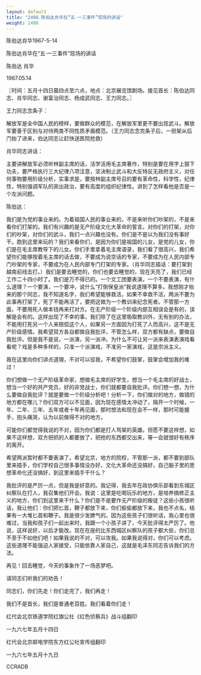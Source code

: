 ```yaml
---
layout: default
title: "2498.陈伯达肖华在“五·一三事件”现场的讲话"
weight: 2498
---
```


陈伯达肖华1967-5-14

陈伯达肖华在“五·一三事件”现场的讲话

陈伯达 肖华

1967.05.14

〖时间：五月十四日晨四点至六点，地点：北京展览馆剧场。接见首长：陈伯达同志、肖华同志、谢富治同志、杨成武同志、王力同志。〗

王力同志念条子：

解放军是全中国人民的榜样，要做群众的模范，在解放军里更不要出现武斗。解放军要善于区别与对待两类不同性质矛盾模范。（王力同志念完条子后，一担架从后门抬了进来，伯达同志让赶快送医院抢救）

肖华同志讲话：

主要讲解放军必须听林副主席的话，活学活用毛主席著作，特别是要在用字上狠下功夫，要严格执行三大纪律八项注意，坚决制止武斗和大反特反无政府主义，对任何事物要用阶级分析，实事求是，要按林副主席号召的要有革命性，科学性，纪律性，特别强调军队的突出政治，要有高度的组织纪律性。讲到了怎样看他是否是一个左派问题。

陈伯达：

我们是为党的事业来的。为着祖国人民的事业来的，不是来听你们吵架的，不是来看你们打架的。我们有兴趣的是无产阶级文化大革命的誓言。对你们的打架，对你们的吵架，对你们的武斗，我们一点兴趣也没有。你们是不是以为我们没有事好干。跑到这里来玩的？我们来看你们，是因为你们是祖国的儿女，是党的儿女，你们是在毛主席教导下的儿女。你们手里拿着毛主席语录，我们看了很高兴，我们希望你们能够按着毛主席的话去做，不要成为说空话的专家，不要成为在人民内部专门吵架的专家，不要成为在人民内部专门打架的专家。（肖华同志插话：要打架到越南前线去打。）我们是要去睡觉的，你们也要去睡觉的，现在天亮了，我们已经工作二十四小时了。我们是万不得已的。一个文工团要表演，一个不要表演，有什么道理？一个要演，一个要冲，说什么“打倒保皇派”我说道理不算多。我想刚才抬来的那个同志，我不知道名字，我们希望能够救活，如果不幸救不活，两派不要为此事再打架了，死了不能再活了，要把这做为一个教训来纪念死者。不管那一方面，不要用死人做本钱再来打对方。在无产阶级一个阶级内部互相误会是有的，误解是会有的。这样出现了不幸的事，我们除了在这里吸取教训外，无有别的办法，不能用打死另一个人来赔偿这个人，如果另一方面因为打死了人而高兴，这不是无产阶级感情。我希望双方各自都做自我批评，不管怎么样，双方都有缺点，要做自我批评。但是我不是说，一派演，另一派冲。为什么不可让另一派来表演表演戏看看呢？戏是多种多样的，只准一个派演戏，不准另一家演戏，这是宗派主义。

我在这里向你们讲点道理，不对可以驳我，不希望你们鼓掌，鼓掌会增加我的难过！

你们想做一个无产阶级革命家，想做毛主席的好学生，想当一个毛主席的好战士，想当一个好的共产党员，好的非党战士，你们就都要自我批评。你们想一想，为什么要做自我批评？就是要做一个阶级分析吧！分析一下，你们做对的地方，做错的地方都在哪儿？你们双方可以不见面，因为现在感情太冲动了，隔开一个时候，一年、二年、三年、五年或者十年再见面，那时想法和现在会不一样，那时可能握手，抱头痛哭，认为以前做得不对的地方。

可能你们都觉得我说的不对，因为你们都是打人骂架的英雄。但愿不要这样想，如果不这样想，双方把抓的人都要放了，把抢的东西都交出来，等一会就很好有秩序的离开。

希望两派暂时都不要表演了。希望北京，地方的院校，不管那一派，都不要到部队里来插手，你们学校自己很多事情没办好，文化大革命还没搞好，自己脑子里的思想革命化还没搞好，到这里来插手干什么？

我批评的是严厉一点，但是我是好意的。我记得，我去年在政协俱乐部看到东城区纠察队在打人，我召集他们开会。我说：这里是吃喝玩乐的地方，是培养搞修正主义的地方，你们到这里来干什么？你们是不是要作无产阶级的叛徒？这些小孩很听话，我让他们：你们把匕首，鞭子都放下来，你们偷偷都放下来，我也不点名，结果有一大堆匕首和鞭子。我是很少发脾气的。因为这些孩子们很听话，我心里也很难过，当我和孩子们一起出来时，我跟一个小孩子讲了，今天批评得太严厉了。他说，这样说好，以后才能改。现在在座的比东西城区纠察队的孩子都大些，你们总不至于不如他们吧！如果我说的不对，可以攻我。如果我说得对，你们可以考虑。这些道理不能强迫人家接受，只能依靠人家自己，这就是毛泽东同志告诉我们的方法。

再见！回去睡觉，今天的事象作了一场恶梦吧。

请同志们听我们的劝告！

同志们，你们先走！你们走完了，我们再走！

我们不是首长，我们是普通老百姓。我们看着你们走！

红代会北京铁道学院红旗公社《红色侦察兵》战斗组翻印

一九六七年五月十四日

红代会北京邮电学院东方红公社宣传组翻印

一九六七年五月十九日

CCRADB

